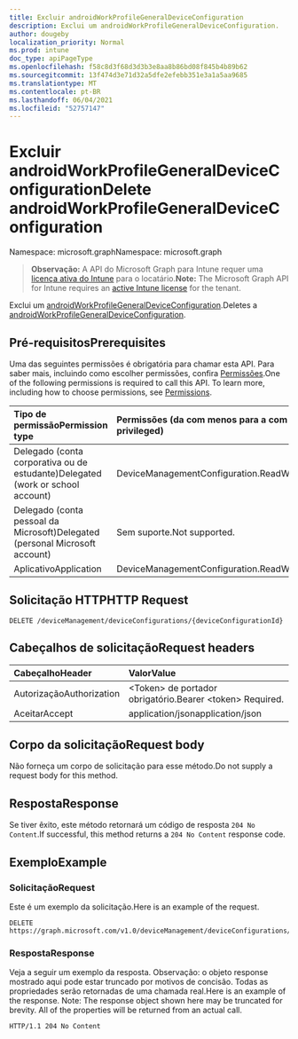 ```yaml
---
title: Excluir androidWorkProfileGeneralDeviceConfiguration
description: Exclui um androidWorkProfileGeneralDeviceConfiguration.
author: dougeby
localization_priority: Normal
ms.prod: intune
doc_type: apiPageType
ms.openlocfilehash: f58c8d3f68d3d3b3e8aa8b86bd08f845b4b89b62
ms.sourcegitcommit: 13f474d3e71d32a5dfe2efebb351e3a1a5aa9685
ms.translationtype: MT
ms.contentlocale: pt-BR
ms.lasthandoff: 06/04/2021
ms.locfileid: "52757147"
---
```

# <a name="delete-androidworkprofilegeneraldeviceconfiguration"></a><span data-ttu-id="2c1df-103">Excluir androidWorkProfileGeneralDeviceConfiguration</span><span class="sxs-lookup"><span data-stu-id="2c1df-103">Delete androidWorkProfileGeneralDeviceConfiguration</span></span>

<span data-ttu-id="2c1df-104">Namespace: microsoft.graph</span><span class="sxs-lookup"><span data-stu-id="2c1df-104">Namespace: microsoft.graph</span></span>

> <span data-ttu-id="2c1df-105">**Observação:** A API do Microsoft Graph para Intune requer uma [licença ativa do Intune](https://go.microsoft.com/fwlink/?linkid=839381) para o locatário.</span><span class="sxs-lookup"><span data-stu-id="2c1df-105">**Note:** The Microsoft Graph API for Intune requires an [active Intune license](https://go.microsoft.com/fwlink/?linkid=839381) for the tenant.</span></span>

<span data-ttu-id="2c1df-106">Exclui um [androidWorkProfileGeneralDeviceConfiguration](../resources/intune-deviceconfig-androidworkprofilegeneraldeviceconfiguration.md).</span><span class="sxs-lookup"><span data-stu-id="2c1df-106">Deletes a [androidWorkProfileGeneralDeviceConfiguration](../resources/intune-deviceconfig-androidworkprofilegeneraldeviceconfiguration.md).</span></span>

## <a name="prerequisites"></a><span data-ttu-id="2c1df-107">Pré-requisitos</span><span class="sxs-lookup"><span data-stu-id="2c1df-107">Prerequisites</span></span>
<span data-ttu-id="2c1df-p101">Uma das seguintes permissões é obrigatória para chamar esta API. Para saber mais, incluindo como escolher permissões, confira [Permissões](/graph/permissions-reference).</span><span class="sxs-lookup"><span data-stu-id="2c1df-p101">One of the following permissions is required to call this API. To learn more, including how to choose permissions, see [Permissions](/graph/permissions-reference).</span></span>

|<span data-ttu-id="2c1df-110">Tipo de permissão</span><span class="sxs-lookup"><span data-stu-id="2c1df-110">Permission type</span></span>|<span data-ttu-id="2c1df-111">Permissões (da com menos para a com mais privilégios)</span><span class="sxs-lookup"><span data-stu-id="2c1df-111">Permissions (from least to most privileged)</span></span>|
|:---|:---|
|<span data-ttu-id="2c1df-112">Delegado (conta corporativa ou de estudante)</span><span class="sxs-lookup"><span data-stu-id="2c1df-112">Delegated (work or school account)</span></span>|<span data-ttu-id="2c1df-113">DeviceManagementConfiguration.ReadWrite.All</span><span class="sxs-lookup"><span data-stu-id="2c1df-113">DeviceManagementConfiguration.ReadWrite.All</span></span>|
|<span data-ttu-id="2c1df-114">Delegado (conta pessoal da Microsoft)</span><span class="sxs-lookup"><span data-stu-id="2c1df-114">Delegated (personal Microsoft account)</span></span>|<span data-ttu-id="2c1df-115">Sem suporte.</span><span class="sxs-lookup"><span data-stu-id="2c1df-115">Not supported.</span></span>|
|<span data-ttu-id="2c1df-116">Aplicativo</span><span class="sxs-lookup"><span data-stu-id="2c1df-116">Application</span></span>|<span data-ttu-id="2c1df-117">DeviceManagementConfiguration.ReadWrite.All</span><span class="sxs-lookup"><span data-stu-id="2c1df-117">DeviceManagementConfiguration.ReadWrite.All</span></span>|

## <a name="http-request"></a><span data-ttu-id="2c1df-118">Solicitação HTTP</span><span class="sxs-lookup"><span data-stu-id="2c1df-118">HTTP Request</span></span>
<!-- {
  "blockType": "ignored"
}
-->
``` http
DELETE /deviceManagement/deviceConfigurations/{deviceConfigurationId}
```

## <a name="request-headers"></a><span data-ttu-id="2c1df-119">Cabeçalhos de solicitação</span><span class="sxs-lookup"><span data-stu-id="2c1df-119">Request headers</span></span>
|<span data-ttu-id="2c1df-120">Cabeçalho</span><span class="sxs-lookup"><span data-stu-id="2c1df-120">Header</span></span>|<span data-ttu-id="2c1df-121">Valor</span><span class="sxs-lookup"><span data-stu-id="2c1df-121">Value</span></span>|
|:---|:---|
|<span data-ttu-id="2c1df-122">Autorização</span><span class="sxs-lookup"><span data-stu-id="2c1df-122">Authorization</span></span>|<span data-ttu-id="2c1df-123">&lt;Token&gt; de portador obrigatório.</span><span class="sxs-lookup"><span data-stu-id="2c1df-123">Bearer &lt;token&gt; Required.</span></span>|
|<span data-ttu-id="2c1df-124">Aceitar</span><span class="sxs-lookup"><span data-stu-id="2c1df-124">Accept</span></span>|<span data-ttu-id="2c1df-125">application/json</span><span class="sxs-lookup"><span data-stu-id="2c1df-125">application/json</span></span>|

## <a name="request-body"></a><span data-ttu-id="2c1df-126">Corpo da solicitação</span><span class="sxs-lookup"><span data-stu-id="2c1df-126">Request body</span></span>
<span data-ttu-id="2c1df-127">Não forneça um corpo de solicitação para esse método.</span><span class="sxs-lookup"><span data-stu-id="2c1df-127">Do not supply a request body for this method.</span></span>

## <a name="response"></a><span data-ttu-id="2c1df-128">Resposta</span><span class="sxs-lookup"><span data-stu-id="2c1df-128">Response</span></span>
<span data-ttu-id="2c1df-129">Se tiver êxito, este método retornará um código de resposta `204 No Content`.</span><span class="sxs-lookup"><span data-stu-id="2c1df-129">If successful, this method returns a `204 No Content` response code.</span></span>

## <a name="example"></a><span data-ttu-id="2c1df-130">Exemplo</span><span class="sxs-lookup"><span data-stu-id="2c1df-130">Example</span></span>

### <a name="request"></a><span data-ttu-id="2c1df-131">Solicitação</span><span class="sxs-lookup"><span data-stu-id="2c1df-131">Request</span></span>
<span data-ttu-id="2c1df-132">Este é um exemplo da solicitação.</span><span class="sxs-lookup"><span data-stu-id="2c1df-132">Here is an example of the request.</span></span>
``` http
DELETE https://graph.microsoft.com/v1.0/deviceManagement/deviceConfigurations/{deviceConfigurationId}
```

### <a name="response"></a><span data-ttu-id="2c1df-133">Resposta</span><span class="sxs-lookup"><span data-stu-id="2c1df-133">Response</span></span>
<span data-ttu-id="2c1df-p102">Veja a seguir um exemplo da resposta. Observação: o objeto response mostrado aqui pode estar truncado por motivos de concisão. Todas as propriedades serão retornadas de uma chamada real.</span><span class="sxs-lookup"><span data-stu-id="2c1df-p102">Here is an example of the response. Note: The response object shown here may be truncated for brevity. All of the properties will be returned from an actual call.</span></span>
``` http
HTTP/1.1 204 No Content
```




